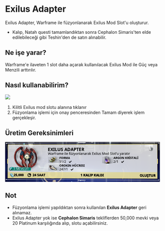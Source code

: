 # Exilus Adapter

Exilus Adapter, Warframe ile füzyonlanarak Exilus Mod Slot'u oluşturur.

* Kalıp, Natah questi tamamlandıktan sonra Cephalon Simaris'ten elde edilebileceği gibi Teshin'den de satın alınabilir.

## Ne işe yarar?

Warframe'e ilaveten 1 slot daha açarak kullanılacak Exilus Mod ile Güç veya Menzili arttırılır.

## Nasıl kullanabilirim?

![](https://imgbbb.com/images/2020/02/29/1.png)

1. Kilitli Exilus mod slotu alanına tıklanır
2. Füzyonlama işlemi için onay penceresinden Tamam diyerek işlem gerçekleşir.

## Üretim Gereksinimleri

![](../../.gitbook/assets/image.webp)

## Not

* Füzyonlama işlemi yapıldıktan sonra kullanılan **Exilus Adapter** geri alınamaz.
* Exilus Adapter yok ise **Cephalon Simaris** tekliflerden 50,000 mevki veya 20 Platinum karşılığında alıp, slotu açabilirsiniz.

